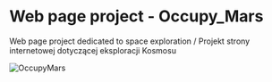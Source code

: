 # Web page project - Occupy_Mars
 Web page project dedicated to space exploration  / Projekt strony internetowej dotyczącej eksploracji Kosmosu 

![OccupyMars](https://user-images.githubusercontent.com/37414943/59107518-1cc00c00-8939-11e9-9549-495d9b64eb72.JPG)
